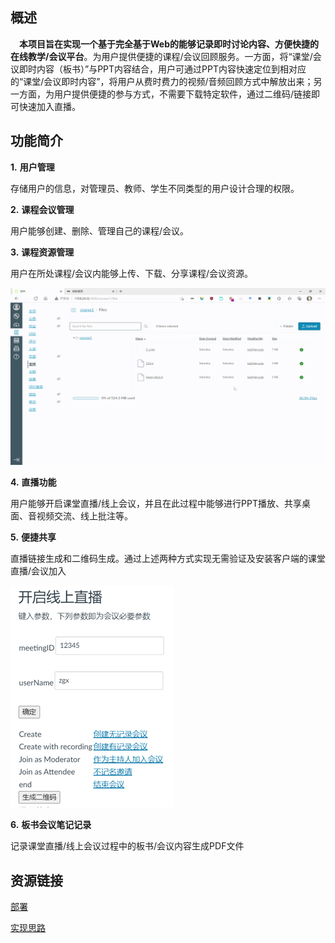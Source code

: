 

## 概述

**&emsp;本项目旨在实现一个基于完全基于Web的能够记录即时讨论内容、方便快捷的在线教学/会议平台**。为用户提供便捷的课程/会议回顾服务。一方面，将“课堂/会议即时内容（板书）”与PPT内容结合，用户可通过PPT内容快速定位到相对应的“课堂/会议即时内容”，将用户从费时费力的视频/音频回顾方式中解放出来；另一方面，为用户提供便捷的参与方式，不需要下载特定软件，通过二维码/链接即可快速加入直播。

## 功能简介

**1.**   **用户管理**

存储用户的信息，对管理员、教师、学生不同类型的用户设计合理的权限。

**2.**   **课程会议管理**

用户能够创建、删除、管理自己的课程/会议。

**3.**   **课程资源管理**

用户在所处课程/会议内能够上传、下载、分享课程/会议资源。

![文件 和另外 1 个页面 - 个人 - Microsoft Edge 2021-12-07 17-26-52 00_00_16-00_00_30](https://raw.githubusercontent.com/XDTD/ImgStg/main/%E6%96%87%E4%BB%B6%20%E5%92%8C%E5%8F%A6%E5%A4%96%201%20%E4%B8%AA%E9%A1%B5%E9%9D%A2%20-%20%E4%B8%AA%E4%BA%BA%20-%20Microsoft%E2%80%8B%20Edge%202021-12-07%2017-26-52%2000_00_16-00_00_30.gif)

**4.**   **直播功能**

用户能够开启课堂直播/线上会议，并且在此过程中能够进行PPT播放、共享桌面、音视频交流、线上批注等。



**5.**   **便捷共享**

直播链接生成和二维码生成。通过上述两种方式实现无需验证及安装客户端的课堂直播/会议加入

![image-20211228155945135](https://raw.githubusercontent.com/XDTD/ImgStg/main/image-20211228155945135.png)

**6.**   **板书会议笔记记录**

记录课堂直播/线上会议过程中的板书/会议内容生成PDF文件

## 资源链接

[部署](https://github.com/XDTD/guokehuiyi/wiki#quick-start)

[实现思路](https://github.com/XDTD/guokehuiyi/wiki#software-design)